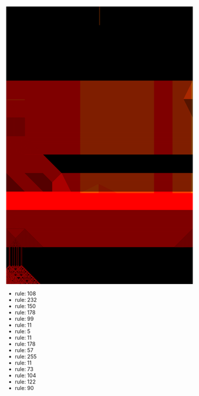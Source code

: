 ![photo](./output.png) 
 * rule: 108
* rule: 232
* rule: 150
* rule: 178
* rule: 99
* rule: 11
* rule: 5
* rule: 11
* rule: 178
* rule: 57
* rule: 255
* rule: 11
* rule: 73
* rule: 104
* rule: 122
* rule: 90

